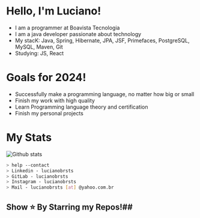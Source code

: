 # Hello, I'm Luciano!

- I am a programmer at Boavista Tecnologia
- I am a java developer passionate about technology
- My stacK: Java, Spring, Hibernate, JPA, JSF, Primefaces, PostgreSQL, MySQL, Maven, Git
- Studying: JS, React

# Goals for 2024!
- Successfully make a programming language, no matter how big or small
- Finish my work with high quality
- Learn Programming language theory and certification
- Finish my personal projects

# My Stats

![Github stats](https://github-readme-stats.vercel.app/api?username=lucianobrsts&show_icons=true&hide_border=true)

````bash
> help --contact
> Linkedin - lucianobrsts
> GitLab - lucianobrsts
> Instagram - lucianobrsts
> Mail - lucianobrsts [at] @yahoo.com.br
````
## Show ⭐ By Starring my Repos!##
